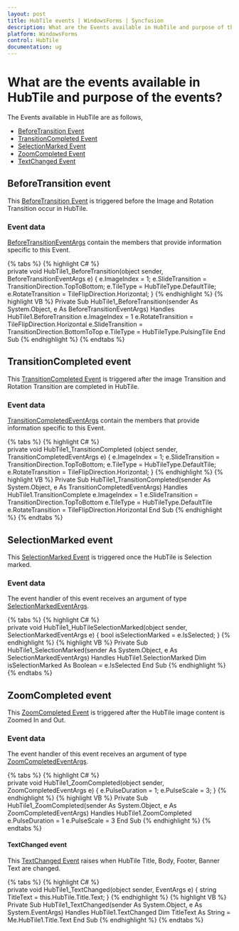 ```yaml
---
layout: post
title: HubTile events | WindowsForms | Syncfusion
description: What are the Events available in HubTile and purpose of the Events
platform: WindowsForms
control: HubTile
documentation: ug
---
```


# What are the events available in HubTile and purpose of the events?

The Events available in HubTile are as follows,

* [BeforeTransition Event](https://help.syncfusion.com/cr/windowsforms/Syncfusion.Tools.Windows~Syncfusion.Windows.Forms.Tools.HubTile~BeforeTransition_EV.html)
* [TransitionCompleted Event](https://help.syncfusion.com/cr/windowsforms/Syncfusion.Tools.Windows~Syncfusion.Windows.Forms.Tools.HubTile~TransitionCompleted_EV.html)
* [SelectionMarked Event](https://help.syncfusion.com/cr/windowsforms/Syncfusion.Tools.Windows~Syncfusion.Windows.Forms.Tools.HubTile~SelectionMarked_EV.html)
* [ZoomCompleted Event](https://help.syncfusion.com/cr/windowsforms/Syncfusion.Tools.Windows~Syncfusion.Windows.Forms.Tools.HubTile~ZoomCompleted_EV.html)
* [TextChanged Event](https://help.syncfusion.com/cr/windowsforms/Syncfusion.Tools.Windows~Syncfusion.Windows.Forms.Tools.HubTile~TextChanged_EV.html)

## BeforeTransition event

This [BeforeTransition Event](https://help.syncfusion.com/cr/windowsforms/Syncfusion.Tools.Windows~Syncfusion.Windows.Forms.Tools.HubTile~BeforeTransition_EV.html) is triggered before the Image and Rotation Transition occur in HubTile.

### Event data

[BeforeTransitionEventArgs](https://help.syncfusion.com/cr/windowsforms/Syncfusion.Tools.Windows~Syncfusion.Windows.Forms.Tools.BeforeTransitionEventArgs.html) contain the members that provide information specific to this Event.

{% tabs %}
{% highlight C# %}  
private void HubTile1_BeforeTransition(object sender, BeforeTransitionEventArgs e)
{
    e.ImageIndex = 1;
    e.SlideTransition = TransitionDirection.TopToBottom;
    e.TileType = HubTileType.DefaultTile;
    e.RotateTransition = TileFlipDirection.Horizontal;
}
{% endhighlight %}
{% highlight VB %} 
Private Sub HubTile1_BeforeTransition(sender As System.Object, e As BeforeTransitionEventArgs) Handles HubTile1.BeforeTransition
    e.ImageIndex = 1
    e.RotateTransition = TileFlipDirection.Horizontal
    e.SlideTransition = TransitionDirection.BottomToTop
    e.TileType = HubTileType.PulsingTile
End Sub
{% endhighlight %}
{% endtabs %}

## TransitionCompleted event

This [TransitionCompleted Event](https://help.syncfusion.com/cr/windowsforms/Syncfusion.Tools.Windows~Syncfusion.Windows.Forms.Tools.HubTile~TransitionCompleted_EV.html) is triggered after the image Transition and Rotation Transition are completed in HubTile.

### Event data

[TransitionCompletedEventArgs](https://help.syncfusion.com/cr/windowsforms/Syncfusion.Tools.Windows~Syncfusion.Windows.Forms.Tools.TransitionCompletedEventArgs.html) contain the members that provide information specific to this Event.

{% tabs %}
{% highlight C# %}  
private void HubTile1_TransitionCompleted (object sender, TransitionCompletedEventArgs e)
{
    e.ImageIndex = 1;
    e.SlideTransition = TransitionDirection.TopToBottom;
    e.TileType = HubTileType.DefaultTile;
    e.RotateTransition = TileFlipDirection.Horizontal;
}
{% endhighlight %}
{% highlight VB %} 
Private Sub HubTile1_TransitionCompleted(sender As System.Object, e As TransitionCompletedEventArgs) Handles HubTile1.TransitionComplete      e.ImageIndex = 1
    e.SlideTransition = TransitionDirection.TopToBottom
    e.TileType = HubTileType.DefaultTile
    e.RotateTransition = TileFlipDirection.Horizontal
End Sub
{% endhighlight %}
{% endtabs %}

## SelectionMarked event

This [SelectionMarked Event](https://help.syncfusion.com/cr/windowsforms/Syncfusion.Tools.Windows~Syncfusion.Windows.Forms.Tools.HubTile~SelectionMarked_EV.html) is triggered once the HubTile is Selection marked.

### Event data

The event handler of this event receives an argument of type [SelectionMarkedEventArgs](https://help.syncfusion.com/cr/windowsforms/Syncfusion.Tools.Windows~Syncfusion.Windows.Forms.Tools.SelectionMarkedEventArgs.html).

{% tabs %}
{% highlight C# %}  
private void HubTile1_HubTileSelectionMarked(object sender, SelectionMarkedEventArgs e)
{
    bool isSelectionMarked = e.IsSelected;
}
{% endhighlight %}
{% highlight VB %} 
Private Sub HubTile1_SelectionMarked(sender As System.Object, e As SelectionMarkedEventArgs) Handles HubTile1.SelectionMarked
  Dim isSelectionMarked As Boolean = e.IsSelected
End Sub
{% endhighlight %}
{% endtabs %}

## ZoomCompleted event

This [ZoomCompleted Event](https://help.syncfusion.com/cr/windowsforms/Syncfusion.Tools.Windows~Syncfusion.Windows.Forms.Tools.HubTile~ZoomCompleted_EV.html) is triggered after the HubTile image content is Zoomed In and Out.

### Event data

The event handler of this event receives an argument of type [ZoomCompletedEventArgs](https://help.syncfusion.com/cr/windowsforms/Syncfusion.Tools.Windows~Syncfusion.Windows.Forms.Tools.ZoomCompletedEventArgs.html).
	
{% tabs %}
{% highlight C# %}  
private void HubTile1_ZoomCompleted(object sender, ZoomCompletedEventArgs e)
{
    e.PulseDuration = 1;
    e.PulseScale = 3;
}
{% endhighlight %}
{% highlight VB %} 
Private Sub HubTile1_ZoomCompleted(sender As System.Object, e As ZoomCompletedEventArgs) Handles HubTile1.ZoomCompleted
    e.PulseDuration = 1
    e.PulseScale = 3
End Sub
{% endhighlight %}
{% endtabs %}

#### TextChanged event

This [TextChanged Event](https://help.syncfusion.com/cr/windowsforms/Syncfusion.Tools.Windows~Syncfusion.Windows.Forms.Tools.HubTile~TextChanged_EV.html) raises when HubTile Title, Body, Footer, Banner Text are changed.

{% tabs %}
{% highlight C# %}  
private void  HubTile1_TextChanged(object sender, EventArgs e)
{
    string TitleText = this.HubTile.Title.Text;
}
{% endhighlight %}
{% highlight VB %} 
Private Sub HubTile1_TextChanged(sender As System.Object, e As System.EventArgs) Handles HubTile1.TextChanged
    Dim TitleText As String = Me.HubTile1.Title.Text
End Sub
{% endhighlight %}
{% endtabs %}